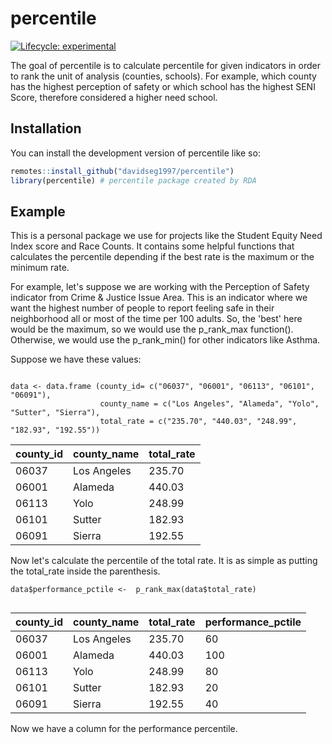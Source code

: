 
# percentile

<!-- badges: start -->
[![Lifecycle: experimental](https://img.shields.io/badge/lifecycle-experimental-orange.svg)](https://lifecycle.r-lib.org/articles/stages.html#experimental)
<!-- badges: end -->

The goal of percentile is to calculate percentile for given indicators in order to rank the unit of analysis (counties, schools). For example, which county has the highest perception of safety or which school has the highest SENI Score, therefore considered a higher need school.

## Installation

You can install the development version of percentile like so:

``` r
remotes::install_github("davidseg1997/percentile")
library(percentile) # percentile package created by RDA

```

## Example

This is a personal package we use for projects like the Student Equity Need Index score and Race Counts. It contains some helpful functions that calculates the percentile depending if the best rate is the maximum or the minimum rate.

For example, let's suppose we are working with the Perception of Safety indicator from Crime & Justice Issue Area. This is an indicator where we want the highest number of people to report feeling safe in their neighborhood all or most of the time per 100 adults. So, the 'best' here would be the maximum, so we would use the p_rank_max function(). Otherwise, we would use the p_rank_min() for other indicators like Asthma.

Suppose we have these values: 

```{r}

data <- data.frame (county_id= c("06037", "06001", "06113", "06101", "06091"),
                    county_name = c("Los Angeles", "Alameda", "Yolo", "Sutter", "Sierra"),
                    total_rate = c("235.70", "440.03", "248.99", "182.93", "192.55"))

```

county_id     | county_name   | total_rate    |
------------- | ------------- | ------------- |
06037         | Los Angeles   | 235.70        |
06001         | Alameda       | 440.03        |
06113         | Yolo          | 248.99        |
06101         | Sutter        | 182.93        |
06091         | Sierra        | 192.55        |


Now let's calculate the percentile of the total rate. It is as simple as putting the total_rate inside the parenthesis.

```{r}
data$performance_pctile <-  p_rank_max(data$total_rate)
  

```

county_id     | county_name   | total_rate    | performance_pctile |
------------- | ------------- | ------------- | -------------      |
06037         | Los Angeles   | 235.70        | 60                 |
06001         | Alameda       | 440.03        | 100                |
06113         | Yolo          | 248.99        | 80                 |
06101         | Sutter        | 182.93        | 20                 |
06091         | Sierra        | 192.55        | 40                 |


Now we have a column for the performance percentile.



